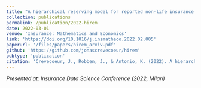 ```yaml
---
title: "A hierarchical reserving model for reported non-life insurance claims"
collection: publications
permalink: /publication/2022-hirem
date: 2022-03-01
venue: 'Insurance: Mathematics and Economics'
link: 'https://doi.org/10.1016/j.insmatheco.2022.02.005'
paperurl: '/files/papers/hirem_arxiv.pdf'
github: 'https://github.com/jonascrevecoeur/hirem'
pubtype: 'publication'
citation: 'Crevecoeur, J., Robben, J., & Antonio, K. (2022). A hierarchical reserving model for reported non-life insurance claims, 104, 158-184. Insurance: Mathematics and Economics. DOI: 10.1016/j.insmatheco.2022.02.005'
---
```


<i>Presented at: Insurance Data Science Conference (2022, Milan)</i>
